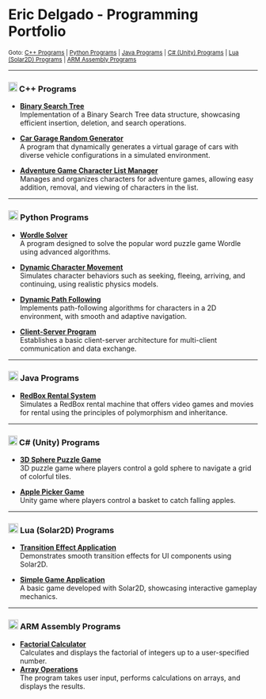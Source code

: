 # Eric Delgado - Programming Portfolio

<sub>Goto: [C++ Programs](#-c-programs) | 
[Python Programs](#-python-programs) | 
[Java Programs](#-java-programs) | 
[C# (Unity) Programs](#-c-unity-programs) | 
[Lua (Solar2D) Programs](#-lua-solar2d-programs) | 
[ARM Assembly Programs](#-arm-assembly-programs)</sub>

---

### <img src="https://upload.wikimedia.org/wikipedia/commons/thumb/1/18/ISO_C%2B%2B_Logo.svg/1024px-ISO_C%2B%2B_Logo.svg.png" width="18" height="20" /> C++ Programs
- **[Binary Search Tree](https://github.com/EricDelgado993/Binary-Search-Tree/tree/main)**  
  Implementation of a Binary Search Tree data structure, showcasing efficient insertion, deletion, and search operations.

- **[Car Garage Random Generator](https://github.com/EricDelgado993/Gar-Garage-Random-Generator/blob/main)**  
  A program that dynamically generates a virtual garage of cars with diverse vehicle configurations in a simulated environment.

- **[Adventure Game Character List Manager](https://github.com/EricDelgado993/Adventure-Game-Character-List-Manager/blob/main)**  
  Manages and organizes characters for adventure games, allowing easy addition, removal, and viewing of characters in the list.

---

### <img src="https://upload.wikimedia.org/wikipedia/commons/c/c3/Python-logo-notext.svg" width="20" height="20" /> Python Programs
- **[Wordle Solver](https://github.com/EricDelgado993/Wordle-Solver)**  
  A program designed to solve the popular word puzzle game Wordle using advanced algorithms.

- **[Dynamic Character Movement](https://github.com/EricDelgado993/Dynamic-Movement)**  
  Simulates character behaviors such as seeking, fleeing, arriving, and continuing, using realistic physics models.

- **[Dynamic Path Following](https://github.com/EricDelgado993/Dynamic-Path-Following)**  
  Implements path-following algorithms for characters in a 2D environment, with smooth and adaptive navigation.

- **[Client-Server Program](https://github.com/EricDelgado993/Server-Client)**  
  Establishes a basic client-server architecture for multi-client communication and data exchange.

---

### <img src="https://friconix.com/png/fi-snsuxx-java.png" width="20" height="20" /> Java Programs
- **[RedBox Rental System](https://github.com/EricDelgado993/RedBox-Rental-System)**  
  Simulates a RedBox rental machine that offers video games and movies for rental using the principles of polymorphism and inheritance.

---

### <img src="https://upload.wikimedia.org/wikipedia/commons/thumb/b/bd/Logo_C_sharp.svg/1820px-Logo_C_sharp.svg.png" width="18" height="20" /> C# (Unity) Programs
- **[3D Sphere Puzzle Game](https://github.com/EricDelgado993/3D-Sphere-Puzzle)**  
  3D puzzle game where players control a gold sphere to navigate a grid of colorful tiles.

- **[Apple Picker Game](https://github.com/EricDelgado993/Apple-Picker)**  
  Unity game where players control a basket to catch falling apples.
  
---

### <img src="https://solar2d.com/images/logo.png" width="20" height="20" /> Lua (Solar2D) Programs
- **[Transition Effect Application](https://github.com/EricDelgado993/Transition-Effect-Application)**  
  Demonstrates smooth transition effects for UI components using Solar2D.

- **[Simple Game Application](https://github.com/EricDelgado993/Simple-Game-Application)**  
  A basic game developed with Solar2D, showcasing interactive gameplay mechanics.

---

### <img src="https://static-00.iconduck.com/assets.00/assembly-icon-1024x1024-lc5e1bk1.png" width="20" height="20" /> ARM Assembly Programs
- **[Factorial Calculator](https://github.com/EricDelgado993/Factorial-Calculator)**  
  Calculates and displays the factorial of integers up to a user-specified number.
- **[Array Operations](https://github.com/EricDelgado993/Array-Operations)**  
  The program takes user input, performs calculations on arrays, and displays the results.
